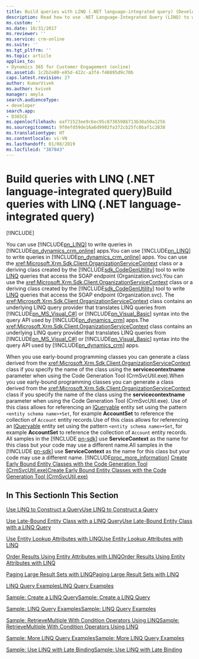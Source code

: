 ```yaml
---
title: Build queries with LINQ (.NET language-integrated query) (Developer Guide for Dynamics 365 for Customer Engagement)| MicrosoftDocs
description: Read how to use .NET Language-Integrated Query (LINQ) to write queries in Dynamics 365 for Customer Engagement (online & on-premises)
ms.custom: ''
ms.date: 10/31/2017
ms.reviewer: ''
ms.service: crm-online
ms.suite: ''
ms.tgt_pltfrm: ''
ms.topic: article
applies_to:
- Dynamics 365 for Customer Engagement (online)
ms.assetid: 1c2b2e80-e85d-422c-a3f4-f48895d9c70b
caps.latest.revision: 27
author: KumarVivek
ms.author: kvivek
manager: amyla
search.audienceType:
- developer
search.app:
- D365CE
ms.openlocfilehash: eaf71523ee9c6ec95c8736598b713b38a50a1256
ms.sourcegitcommit: 9f0efd59de16a6d9902fa372cb25fc0baf1c2838
ms.translationtype: HT
ms.contentlocale: vi-VN
ms.lasthandoff: 01/08/2019
ms.locfileid: "387843"
---
```

# <a name="build-queries-with-linq-net-language-integrated-query"></a><span data-ttu-id="255d5-103">Build queries with LINQ (.NET language-integrated query)</span><span class="sxs-lookup"><span data-stu-id="255d5-103">Build queries with LINQ (.NET language-integrated query)</span></span>

[!INCLUDE[](../../includes/cc_applies_to_update_9_0_0.md)]

<span data-ttu-id="255d5-104">You can use [!INCLUDE[pn_LINQ](../../includes/pn-linq.md)] to write queries in [!INCLUDE[pn_dynamics_crm_online](../../includes/pn-dynamics-crm-online.md)] apps.</span><span class="sxs-lookup"><span data-stu-id="255d5-104">You can use [!INCLUDE[pn_LINQ](../../includes/pn-linq.md)] to write queries in [!INCLUDE[pn_dynamics_crm_online](../../includes/pn-dynamics-crm-online.md)] apps.</span></span> <span data-ttu-id="255d5-105">You can use the <xref:Microsoft.Xrm.Sdk.Client.OrganizationServiceContext> class or a deriving class created by the [!INCLUDE[sdk_CodeGenUtility](../../includes/sdk-codegenutility.md)] tool to write [LINQ](https://msdn.microsoft.com/library/bb397897.aspx) queries that access the SOAP endpoint (Organization.svc).</span><span class="sxs-lookup"><span data-stu-id="255d5-105">You can use the <xref:Microsoft.Xrm.Sdk.Client.OrganizationServiceContext> class or a deriving class created by the [!INCLUDE[sdk_CodeGenUtility](../../includes/sdk-codegenutility.md)] tool to write [LINQ](https://msdn.microsoft.com/library/bb397897.aspx) queries that access the SOAP endpoint (Organization.svc).</span></span> <span data-ttu-id="255d5-106">The <xref:Microsoft.Xrm.Sdk.Client.OrganizationServiceContext> class contains an underlying LINQ query provider that translates LINQ queries from [!INCLUDE[pn_MS_Visual_C#](../../includes/pn-ms-visual-csharp.md)] or [!INCLUDE[pn_Visual_Basic](../../includes/pn-visual-basic.md)] syntax into the query API used by [!INCLUDE[pn_dynamics_crm](../../includes/pn-dynamics-crm.md)] apps.</span><span class="sxs-lookup"><span data-stu-id="255d5-106">The <xref:Microsoft.Xrm.Sdk.Client.OrganizationServiceContext> class contains an underlying LINQ query provider that translates LINQ queries from [!INCLUDE[pn_MS_Visual_C#](../../includes/pn-ms-visual-csharp.md)] or [!INCLUDE[pn_Visual_Basic](../../includes/pn-visual-basic.md)] syntax into the query API used by [!INCLUDE[pn_dynamics_crm](../../includes/pn-dynamics-crm.md)] apps.</span></span>  
  
 <span data-ttu-id="255d5-107">When you use early-bound programming classes you can generate a class derived from the <xref:Microsoft.Xrm.Sdk.Client.OrganizationServiceContext> class if you specify the name of the class using the **servicecontextname** parameter when using the Code Generation Tool (CrmSvcUtil.exe).</span><span class="sxs-lookup"><span data-stu-id="255d5-107">When you use early-bound programming classes you can generate a class derived from the <xref:Microsoft.Xrm.Sdk.Client.OrganizationServiceContext> class if you specify the name of the class using the **servicecontextname** parameter when using the Code Generation Tool (CrmSvcUtil.exe).</span></span> <span data-ttu-id="255d5-108">Use of this class allows for referencing an [IQueryable](https://msdn.microsoft.com/library/system.linq.iqueryable.aspx) entity set using the pattern `<entity schema name>+Set`, for example **AccountSet** to reference the collection of `Account` entity records.</span><span class="sxs-lookup"><span data-stu-id="255d5-108">Use of this class allows for referencing an [IQueryable](https://msdn.microsoft.com/library/system.linq.iqueryable.aspx) entity set using the pattern `<entity schema name>+Set`, for example **AccountSet** to reference the collection of `Account` entity records.</span></span> <span data-ttu-id="255d5-109">All samples in the [!INCLUDE [pn-sdk](../../includes/pn-sdk.md)] use **ServiceContext** as the name for this class but your code may use a different name.</span><span class="sxs-lookup"><span data-stu-id="255d5-109">All samples in the [!INCLUDE [pn-sdk](../../includes/pn-sdk.md)] use **ServiceContext** as the name for this class but your code may use a different name.</span></span> [!INCLUDE[proc_more_information](../../includes/proc-more-information.md)] <span data-ttu-id="255d5-110">[Create Early Bound Entity Classes with the Code Generation Tool (CrmSvcUtil.exe)](create-early-bound-entity-classes-code-generation-tool.md)</span><span class="sxs-lookup"><span data-stu-id="255d5-110">[Create Early Bound Entity Classes with the Code Generation Tool (CrmSvcUtil.exe)](create-early-bound-entity-classes-code-generation-tool.md)</span></span> 
  
## <a name="in-this-section"></a><span data-ttu-id="255d5-111">In This Section</span><span class="sxs-lookup"><span data-stu-id="255d5-111">In This Section</span></span>  
 [<span data-ttu-id="255d5-112">Use LINQ to Construct a Query</span><span class="sxs-lookup"><span data-stu-id="255d5-112">Use LINQ to Construct a Query</span></span>](use-linq-construct-query.md)  
  
 [<span data-ttu-id="255d5-113">Use Late-Bound Entity Class with a LINQ Query</span><span class="sxs-lookup"><span data-stu-id="255d5-113">Use Late-Bound Entity Class with a LINQ Query</span></span>](use-late-bound-entity-class-linq-query.md)  
  
 [<span data-ttu-id="255d5-114">Use Entity Lookup Attributes with LINQ</span><span class="sxs-lookup"><span data-stu-id="255d5-114">Use Entity Lookup Attributes with LINQ</span></span>](order-results-entity-attributes-linq.md)  
  
 [<span data-ttu-id="255d5-115">Order Results Using Entity Attributes with LINQ</span><span class="sxs-lookup"><span data-stu-id="255d5-115">Order Results Using Entity Attributes with LINQ</span></span>](order-results-entity-attributes-linq.md)  
  
 [<span data-ttu-id="255d5-116">Paging Large Result Sets with LINQ</span><span class="sxs-lookup"><span data-stu-id="255d5-116">Paging Large Result Sets with LINQ</span></span>](page-large-result-sets-linq.md)  
  
 [<span data-ttu-id="255d5-117">LINQ Query Examples</span><span class="sxs-lookup"><span data-stu-id="255d5-117">LINQ Query Examples</span></span>](linq-query-examples.md)  
  
 [<span data-ttu-id="255d5-118">Sample: Create a LINQ Query</span><span class="sxs-lookup"><span data-stu-id="255d5-118">Sample: Create a LINQ Query</span></span>](sample-create-linq-query.md)  
  
 [<span data-ttu-id="255d5-119">Sample: LINQ Query Examples</span><span class="sxs-lookup"><span data-stu-id="255d5-119">Sample: LINQ Query Examples</span></span>](sample-complex-linq-queries.md)  
  
 [<span data-ttu-id="255d5-120">Sample: RetrieveMultiple With Condition Operators Using LINQ</span><span class="sxs-lookup"><span data-stu-id="255d5-120">Sample: RetrieveMultiple With Condition Operators Using LINQ</span></span>](sample-retrieve-multiple-with-condition-operators-using-linq.md)  
  
 [<span data-ttu-id="255d5-121">Sample: More LINQ Query Examples</span><span class="sxs-lookup"><span data-stu-id="255d5-121">Sample: More LINQ Query Examples</span></span>](sample-more-linq-query-examples.md)  
  
 [<span data-ttu-id="255d5-122">Sample: Use LINQ with Late Binding</span><span class="sxs-lookup"><span data-stu-id="255d5-122">Sample: Use LINQ with Late Binding</span></span>](sample-create-linq-query-late-binding.md)
